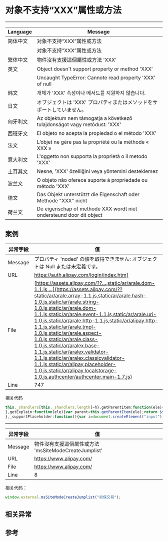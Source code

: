 
# 对象不支持“XXX”属性或方法

----

| Language | Message                                                                     |
|----------|-----------------------------------------------------------------------------|
| 简体中文 | 对象不支持“XXX”属性或方法                                                 |
|          | 对象不支持“XXX”属性或方法                                                 |
| 繁体中文 | 物件沒有支援這個屬性或方法 'XXX'                                            |
| 英文     | Object doesn't support property or method 'XXX'                             |
|          | Uncaught TypeError: Cannote read property 'XXX' of null                     |
| 韩文     | 개체가 'XXX' 속성이나 메서드를 지원하지 않습니다.                           |
| 日文     | オブジェクトは 'XXX' プロパティまたはメソッドをサポートしていません。       |
| 匈牙利文 | Az objektum nem támogatja a következő tulajdonságot vagy metódust: 'XXX' |
| 西班牙文 | El objeto no acepta la propiedad o el método 'XXX'                         |
| 法文     | L’objet ne gère pas la propriété ou la méthode « XXX »                 |
| 意大利文 | L'oggetto non supporta la proprietà o il metodo 'XXX'                      |
| 土耳其文 | Nesne, 'XXX' özelliğini veya yöntemini desteklemez                          |
| 波兰文   | O objeto não oferece suporte à propriedade ou método 'XXX'                |
| 德文     | Das Objekt unterstützt die Eigenschaft oder Methode "XXX" nicht            |
| 荷兰文   | De eigenschap of methode XXX wordt niet ondersteund door dit object         |


## 案例

| 异常字段 | 值                                                                                                                                                                                                                                                                                                                                                                                                                                                                                                                                                                                                                                         |
|----------|--------------------------------------------------------------------------------------------------------------------------------------------------------------------------------------------------------------------------------------------------------------------------------------------------------------------------------------------------------------------------------------------------------------------------------------------------------------------------------------------------------------------------------------------------------------------------------------------------------------------------------------------|
| Message  | プロパティ 'noded' の値を取得できません: オブジェクトは Null または未定義です。                                                                                                                                                                                                                                                                                                                                                                                                                                                                                                                                                            |
| URL      | https://auth.alipay.com/login/index.htm]                                                                                                                                                                                                                                                                                                                                                                                                                                                                                                                                                                                                   |
| File     | [https://assets.alipay.com/??...,static/ar/arale.dom-1.1.js,...](https://assets.alipay.com/??static/ar/arale.array-1.1.js,static/ar/arale.hash-1.0.js,static/ar/arale.string-1.0.js,static/ar/arale.dom-1.1.js,static/ar/arale.event-1.1.js,static/ar/arale.uri-1.0.js,static/ar/arale.http-1.1.js,static/ar/alipay.http-1.1.js,static/ar/arale.tmpl-1.0.js,static/ar/arale.aspect-1.0.js,static/ar/arale.class-1.0.js,static/ar/aralex.base-1.1.js,static/ar/aralex.validator-1.1.js,static/ar/aralex.classicvalidator-1.1.js,static/ar/alipay.placeholder-1.0.js,static/ar/alipay.localstorage-1.0.js,authcenter/authcenter.main-1.7.js) |
| Line     | 747                                                                                                                                                                                                                                                                                                                                                                                                                                                                                                                                                                                                                                        |

相关代码

<!-- start-line=746; -->
```javascript
this._shandlers[this._shandlers.length]=h},getParentItem:function(ele){return $($(ele).parent("."+this.itemClass))
},getExplain:function(ele){var parent=this.getParentItem(ele);return $$("."+this.notifyClass,parent)[0]||$($D.toDom('<div class="'+this.notifyClass+'"></div>')).inject(parent,"bottom")
},_supportPlaceholder:function(){var i=document.createElement("input");return"placeholder" in i
```


----

| 异常字段 | 值                                                    |
|----------|-------------------------------------------------------|
| Message  | 物件沒有支援這個屬性或方法 'msSiteModeCreateJumplist' |
| URL      | https://www.alipay.com/                               |
| File     | https://www.alipay.com/                               |
| Line     | 8                                                     |

相关代码：

```javascript
window.external.msSiteModeCreateJumplist("担保交易");
```

## 相关异常


## 参考
